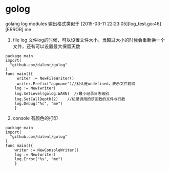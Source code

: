 # golog
golang log modules
输出格式类似于
[2015-03-11 22:23:05][log_test.go:46][ERROR] me


1. file log
文件log的时候，可以设置文件大小，当超过大小的时候会重新换一个文件，还有可以设置最大保留天数
```
package main
import(
  "github.com/dalent/golog"
)
func main(){ 
     writer := NewFileWriter()
     writer.Prefix("appname")//默认是undefined，表示文件前缀
    log := New(writer)
    log.SetLevel(golog.WARN)  //最小纪录日志级别
    log.SetCallDepth(2)    //纪录调用的该函数的文件与行数
    log.Debug("%s", "me")
    }
```

2. console 有颜色的打印
```
package main
import(
  "github.com/dalent/golog"
)
func main(){ 
    writer := NewConsoleWriter()
    log := New(writer)
    log.Error("%s", "me")
    }
```



